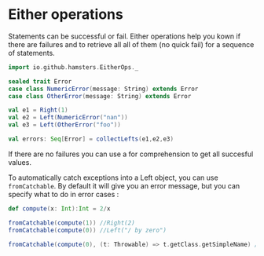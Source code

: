 # Either operations

Statements can be successful or fail. Either operations help you kown if there are failures and to retrieve all all of them (no quick fail) for a sequence of statements.


```scala
import io.github.hamsters.EitherOps._

sealed trait Error
case class NumericError(message: String) extends Error
case class OtherError(message: String) extends Error

val e1 = Right(1)
val e2 = Left(NumericError("nan"))
val e3 = Left(OtherError("foo"))

val errors: Seq[Error] = collectLefts(e1,e2,e3)
```

If there are no failures you can use a for comprehension to get all succesful values.

To automatically catch exceptions into a Left object, you can use `fromCatchable`.
By default it will give you an error message, but you can specify what to do in error cases :

```scala
def compute(x: Int):Int = 2/x

fromCatchable(compute(1)) //Right(2)
fromCatchable(compute(0)) //Left("/ by zero")

fromCatchable(compute(0), (t: Throwable) => t.getClass.getSimpleName) //Left("ArithmeticException")
```